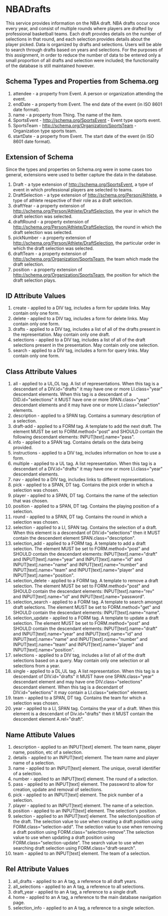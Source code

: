 NBADrafts
=========
This service provides information on the NBA draft. 
NBA drafts occur once every year, and consist of multiple rounds where players are drafted by professional basketball teams. 
Each draft provides details on the number of selections in that round, and each selection provides details about the player picked. 
Data is organized by drafts and selections. Users will be able to search through drafts based on years and selections.
For the purposes of this assignment, in order to reduce the number of data to be entered only a small proportion of all drafts and selection were included; the functionality of the database is still maintained however. 

Schema Types and Properties from Schema.org
-------------------------------------------
1. attendee - a property from Event. A person or organization attending the event.
1. endDate - a property from Event. The end date of the event (in ISO 8601 date format).
1. name - a property from Thing. The name of the item.
1. SportsEvent - http://schema.org/SportsEvent - Event type sports event.
1. SportsTeam - http://schema.org/Organization/SportsTeam - Organization type sports team.
1. startDate - a property from Event. The start date of the event (in ISO 8601 date format).

Extension of Schema
--------------------
Since the types and properties on Schema.org were in some cases too general, extensions were used to better capture the data in the database. 

1. Draft - a type extension of http://schema.org/SportsEvent, a type of event in which professional players are selected to teams.
1. DraftSelection - a type extension of http://schema.org/Person/Athlete, a type of athlete respective of their role as a draft selection.
1. draftYear - a property extension of http://schema.org/Person/Athlete/DraftSelection, the year in which the draft selection was selected.
1. draftRound -  a property extension of http://schema.org/Person/Athlete/DraftSelection, the round in which the draft selection was selected.
1. pickNumber - a property extension of http://schema.org/Person/Athlete/DraftSelection, the particular order in which the draft selection was selected.
1. draftTeam - a property extension of http://schema.org/Organization/SportsTeam, the team which made the draft selection. 
1. position - a property extension of http://schema.org/Organization/SportsTeam, the position for which the draft selection plays. 

ID Attribute Values
-------------------
1. create - applied to a DIV tag, includes a form for update links. May contain only one form.
1. delete - applied to a DIV tag, includes a form for delete links. May contain only one form. 
1. drafts - applied to a DIV tag, includes a list of all of the drafts present in the representation. May contain only one draft. 
1. selections - applied to a DIV tag, includes a list of all of the draft selections present in the presentation. May contain only one selection. 
1. search - applied to a DIV tag, includes a form for query links. May contain only one form.
    

Class Attribute Values 
----------------------
1. all - applied to a UL,OL tag. A list of representations. When this tag is a descendant of a  DIV.id="drafts" it may have  one or more LI.class="year" descendant elements.  When this tag is a descendant of a  DID.id="selections" it MUST have one or more SPAN.class="year" descendant elements and it may have one or more LI.class="selection" elements. 
1. description - applied to a SPAN tag. Contains a summary description of a selection. 
1. draft-add - applied to a FORM tag. A template to add the next draft. The element MUST be set to FORM.method="post" and SHOULD contain the following descendant elements: INPUT[text].name="pass".
1. info - applied to a SPAN tag. Contains details on the data being provided. 
1. instructions - applied to a DIV tag, includes information on how to use a form. 
1. multiple - applied to a UL tag. A list representation. When this tag is a descendant of a DIV.id="drafts" it may have one or more LI.class="year" descendant elements.
1. nav - applied to a DIV tag, includes links to different representations. 
1. pick - applied to a SPAN, DT tag. Contains the pick order in which a selection was chosen.
1. player - applied to a SPAN, DT tag. Contains the name of the selection that was chosen.
1. position - applied to a SPAN, DT tag. Contains the playing position of a selection.
1. round - applied to a SPAN, DT tag. Contains the round in which a selection was chosen.
1. selection - applied to a LI, SPAN tag. Contains the selection of a draft. When this element is a descendant of DIV.id="selections" then it MUST contain the descendent element SPAN.class="description".
1. selection_add - applied to a FORM tag. A template to add a draft selection. The element MUST be set to FORM.method="post" and SHOULD contain the descendant elements: INPUT[text].name="draft" and INPUT[text].name="year" and INPUT[text].name="id" and INPUT[text].name="name" and INPUT[text].name="number" and INPUT[text].name="team" and INPUT[text].name="player" and INPUT[text].name="position".
1. selection_delete - applied to a FORM tag. A template to remove a draft selection. The element MUST be set to FORM.method="post" and SHOULD contain the descendant elements: INPUT[text].name="rev" and INPUT[text].name="id" and INPUT[text].name="password".
1. selection_search - applied to a FORM tag. A template to search amongst draft selections. The element MUST be set to FORM.method="get" and SHOULD contain the descendant elements: INPUT[text].name="name".
1. selection_update - applied to a FORM tag. A template to update a draft selection. The element MUST be set to FORM.method="post" and SHOULD contain the descendant elements: INPUT[text].name="draft" and INPUT[text].name="year" and INPUT[text].name="id" and INPUT[text].name="name" and INPUT[text].name="number" and INPUT[text].name="team" and INPUT[text].name="player" and INPUT[text].name="position".
1. selections - applied to  a DIV tag, includes a list of all of the draft selections based on a query. May contain only one selection or all selections from a year.
1. single - applied to a DL,UL tag. A list representation. When this tag is a descendant of DIV.id="drafts" it MUST have one SPAN.class="year" descendant element and may have one DIV.class="selections" descendant element. When this tag is a decendant of DIV.id="selections" it may contain a LI.class="selection" element. 
1. team - applied to a SPAN, DT tag. Contains the team for which a selection was chosen.
1. year - applied to a LI, SPAN tag. Contains the year of a draft. When this element is a descendant of Div.id="drafts" then it MUST contain the descendent element A.rel="draft". 
    

Name Attibute Values
--------------------
1. description - applied to an INPUT[text] element. The team name, player name, position, etc of a selection. 
1. details - applied to an INPUT[text] element. The team name and player name of a selection.
1. name  - applied to an INPUT[text] element. The unique, overall identifier of a selection.
1. number - applied to an INPUT[text] element. The round of a selection.
1. pass - applied to an INPUT[text] element. The password to allow for creation, update and removal of selections.
1. pick - applied to an INPUT[text] element. The pick number of a selection.
1. player  - applied to an INPUT[text] element. The name of a selection.
1. position  - applied to an INPUT[text] element. The selection's position.
1. selection - applied to an INPUT[text] element. The selection/position of the draft. The selection value to use when creating a draft position using FORM.class="selection-add". The selection value to use when removing a draft position using FORM.class="selection-remove".The selection value to use when updating a draft position using FORM.class="selection-update". The search value to use when searching draft selection using FORM.class="draft-search".
1. team - applied to an INPUT[text] element. The team of a selection.

	
Rel Attribute Values
--------------------
1. all_drafts - applied to an A tag, a reference to all draft years.
1. all_selections - applied to an A tag, a reference to all selections.
1. draft_year - applied to an A tag, a reference to a single draft. 
1. home - applied to an A tag, a reference to the main database navigation page. 
1. selection_info - applied to an A tag, a reference to a single selection.